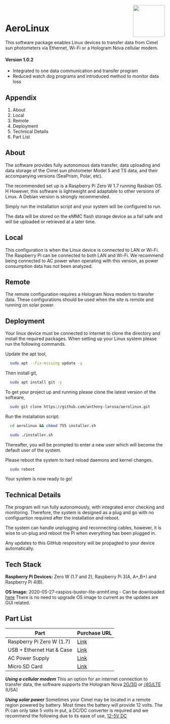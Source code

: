 <img align="right" width="100" height="100" src="https://aeronet.gsfc.nasa.gov/images/aeronet_banner2.gif"><br/>

# AeroLinux

This software package enables Linux devices to transfer data from Cimel sun photometers via Ethernet, Wi-Fi or a Hologram Nova cellular modem.
#### Version 1.0.2 ####
 * Integrated to one data communication and transfer program
 * Reduced watch dog programs and introduced method to monitor data loss

## Appendix

1) About
2) Local
3) Remote
4) Deployment
5) Technical Details
6) Part List


## About

The software provides fully autonomous data transfer, data uploading and data storage of the Cimel sun photometer Model 5 and TS data, and their accompanying versions (SeaPrism, Polar, etc).


The recommended set up is a Raspberry Pi Zero W 1.7 running Rasbian OS. H
However, this software is lightweight and adaptable to other versions of Linux. A Debian version is strongly recommended.


Simply run the installation script and your system will be configured to run.

The data will be stored on the eMMC flash storage device as a fail safe and will be uploaded or retrieved at a later time.
## Local
This configuration is when the Linux device is connected to LAN or Wi-Fi. The Raspberry Pi can be connected to both LAN and Wi-Fi. We recommend being connected to AC power when operating with this version, as power consumption data has not been analyzed.
## Remote

The remote configuration requires a Hologram Nova modem to transfer data. These configurations should be used when the site is remote and running on solar power.
## Deployment
Your linux device must be connected to internet to clone the directory and install the required packages.
When setting up your Linux system please run the following commands.

Update the apt tool,
```bash
  sudo apt --fix-missing update -y
```
Then install git,
```bash
  sudo apt install git -y
```

To get your project up and running please clone the latest version of the software,
```bash
  sudo git clone https://github.com/anthony-larosa/aerolinux.git
```


Run the installation script:
```bash
  cd aerolinux && chmod 755 installer.sh
```
```bash
  sudo ./installer.sh
```
Thereafter, you will be prompted to enter
a new user which will become the default user
of the system.

Please reboot the system to hard reload daemons and kernel changes.

```bash
  sudo reboot
```

Your system is now ready to go!

## Technical Details

The program will run fully autonomously, with integrated error checking and monitoring. Therefore, the system is designed as a plug and go with no configuartion required after the installation and reboot.

The system can handle unplugging and reconnecting cables, however, it is wise to un-plug and reboot the Pi when everything has been plugged in.

Any updates to this GitHub respository will be propagted to your device automatically. 

## Tech Stack

**Raspberry Pi Devices:** Zero W (1.7 and 2), Raspberry Pi 3(A, A+,B+) and Raspberry Pi 4(B).

**OS Image:** 2020-05-27-raspios-buster-lite-armhf.img - Can be downloaded [here](http://ftp.jaist.ac.jp/pub/raspberrypi/raspios_lite_armhf/images/raspios_lite_armhf-2020-05-28/)
There is no need to upgrade OS image to current as the updates are GUI related. 

## Part List

| Part  | Purchase URL |
| ------------- | ------------- |
| Raspberry Pi Zero W (1.7)  | [Link](https://www.raspberrypi.com/products/raspberry-pi-zero-w/)  |
| USB + Ethernet Hat & Case  | [Link](https://www.newegg.com/p/0XM-04WN-00006?Item=9SIB6FWGR62475)  |
| AC Power Supply  | [Link](https://www.adafruit.com/product/1995?gclid=Cj0KCQiA0eOPBhCGARIsAFIwTs7Y9D-CGvd56o7pYmg8GlOTs6Ii-GeUW5u5k6WKNL8dwm3qR1UXf3MaAkWaEALw_wcB)  |
| Micro SD Card  | [Link](https://www.newegg.com/sandisk-16gb-microsdhc/p/N82E16820173358)  |

***Using a cellular modem*** 
This an option for an internet connection to transfer data, the software supports the Hologram Nova [2G/3G](https://www.digikey.com/en/products/detail/hologram-inc./HOL-NOVA-U201/7915568) or [/4G/LTE](https://www.digikey.com/en/products/detail/hologram-inc/HOL-NOVA-R410/9489897) (USA)

***Using solar power***
Sometimes your Cimel may be located in a remote region powered by battery. Most times the battery will provide 12 volts. The Pi can only take 5 volts in put, a DC/DC converter is required and we recommend the following due to its ease of use, [12-5V DC](https://www.newegg.com/p/2S7-01JK-0JVH6?Description=12v%20to%205v%20micro%20usb%20converter&cm_re=12v_to%205v%20micro%20usb%20converter-_-2S7-01JK-0JVH6-_-Product&quicklink=true)
